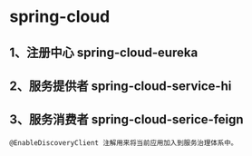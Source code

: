# spring-cloud
## 1、注册中心 spring-cloud-eureka
## 2、服务提供者 spring-cloud-service-hi  
## 3、服务消费者 spring-cloud-serice-feign
    @EnableDiscoveryClient 注解用来将当前应用加入到服务治理体系中。
